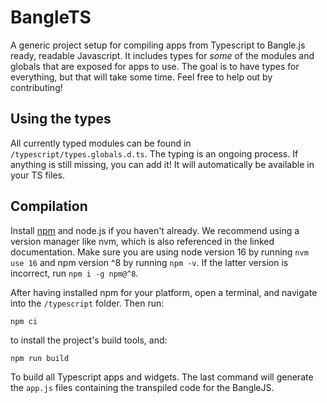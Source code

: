 # BangleTS

A generic project setup for compiling apps from Typescript to Bangle.js ready, readable Javascript.
It includes types for _some_ of the modules and globals that are exposed for apps to use.
The goal is to have types for everything, but that will take some time. Feel free to help out by contributing!

## Using the types

All currently typed modules can be found in `/typescript/types.globals.d.ts`.
The typing is an ongoing process. If anything is still missing, you can add it! It will automatically be available in your TS files.

## Compilation

Install [npm](https://www.npmjs.com/get-npm) and node.js if you haven't already. We recommend using a version manager like nvm, which is also referenced in the linked documentation.
Make sure you are using node version 16 by running `nvm use 16` and npm version ^8 by running `npm -v`. If the latter version is incorrect, run `npm i -g npm@^8`.

After having installed npm for your platform, open a terminal, and navigate into the `/typescript` folder. Then run:

```
npm ci
```

to install the project's build tools, and:

```
npm run build
```

To build all Typescript apps and widgets. The last command will generate the `app.js` files containing the transpiled code for the BangleJS.
